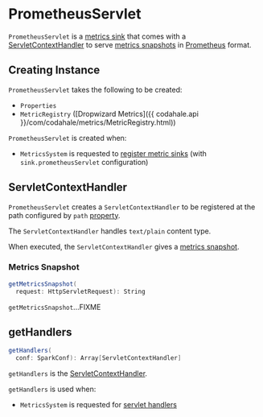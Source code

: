 # PrometheusServlet

`PrometheusServlet` is a [metrics sink](Sink.md) that comes with a [ServletContextHandler](#getHandlers) to serve [metrics snapshots](#getMetricsSnapshot) in [Prometheus](https://prometheus.io/) format.

## Creating Instance

`PrometheusServlet` takes the following to be created:

* <span id="property"> `Properties`
* <span id="registry"> `MetricRegistry` ([Dropwizard Metrics]({{ codahale.api }}/com/codahale/metrics/MetricRegistry.html))

`PrometheusServlet` is created when:

* `MetricsSystem` is requested to [register metric sinks](#registerSinks) (with `sink.prometheusServlet` configuration)

## <span id="ServletContextHandler"> ServletContextHandler

`PrometheusServlet` creates a `ServletContextHandler` to be registered at the path configured by `path` [property](#property).

The `ServletContextHandler` handles `text/plain` content type.

When executed, the `ServletContextHandler` gives a [metrics snapshot](#getMetricsSnapshot).

### <span id="getMetricsSnapshot"> Metrics Snapshot

```scala
getMetricsSnapshot(
  request: HttpServletRequest): String
```

`getMetricsSnapshot`...FIXME

## <span id="getHandlers"> getHandlers

```scala
getHandlers(
  conf: SparkConf): Array[ServletContextHandler]
```

`getHandlers` is the [ServletContextHandler](#ServletContextHandler).

`getHandlers` is used when:

* `MetricsSystem` is requested for [servlet handlers](MetricsSystem.md#getServletHandlers)
